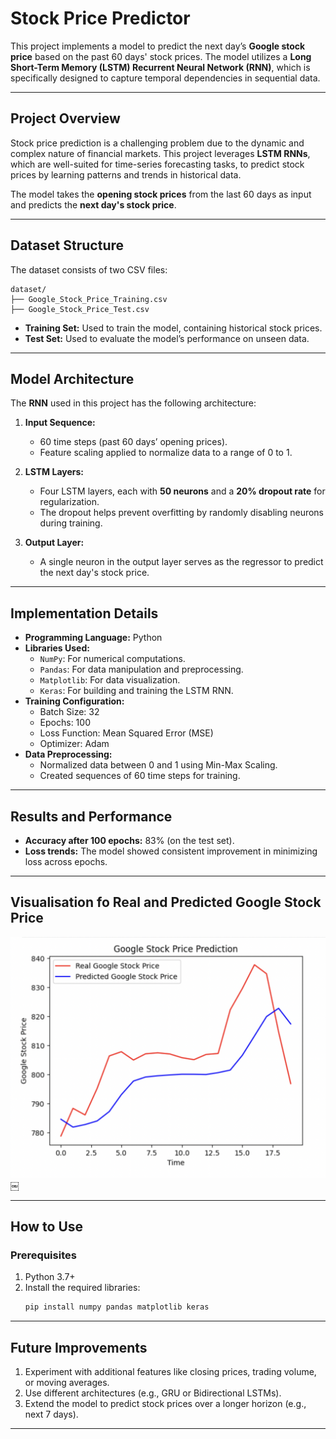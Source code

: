 # **Stock Price Predictor**

This project implements a model to predict the next day’s **Google stock price** based on the past 60 days' stock prices. The model utilizes a **Long Short-Term Memory (LSTM) Recurrent Neural Network (RNN)**, which is specifically designed to capture temporal dependencies in sequential data.

---

## **Project Overview**
Stock price prediction is a challenging problem due to the dynamic and complex nature of financial markets. This project leverages **LSTM RNNs**, which are well-suited for time-series forecasting tasks, to predict stock prices by learning patterns and trends in historical data.

The model takes the **opening stock prices** from the last 60 days as input and predicts the **next day's stock price**.

---

## **Dataset Structure**
The dataset consists of two CSV files:
```
dataset/
├── Google_Stock_Price_Training.csv
├── Google_Stock_Price_Test.csv
```

- **Training Set:** Used to train the model, containing historical stock prices.
- **Test Set:** Used to evaluate the model’s performance on unseen data.

---

## **Model Architecture**
The **RNN** used in this project has the following architecture:

1. **Input Sequence:**  
   - 60 time steps (past 60 days’ opening prices).
   - Feature scaling applied to normalize data to a range of 0 to 1.

2. **LSTM Layers:**
   - Four LSTM layers, each with **50 neurons** and a **20% dropout rate** for regularization.
   - The dropout helps prevent overfitting by randomly disabling neurons during training.

3. **Output Layer:**
   - A single neuron in the output layer serves as the regressor to predict the next day's stock price.

---

## **Implementation Details**
- **Programming Language:** Python
- **Libraries Used:**
  - `NumPy`: For numerical computations.
  - `Pandas`: For data manipulation and preprocessing.
  - `Matplotlib`: For data visualization.
  - `Keras`: For building and training the LSTM RNN.
- **Training Configuration:**
  - Batch Size: 32
  - Epochs: 100
  - Loss Function: Mean Squared Error (MSE)
  - Optimizer: Adam
- **Data Preprocessing:**
  - Normalized data between 0 and 1 using Min-Max Scaling.
  - Created sequences of 60 time steps for training.

---

## **Results and Performance**
- **Accuracy after 100 epochs:** 83% (on the test set).  
- **Loss trends:** The model showed consistent improvement in minimizing loss across epochs.  

---

## **Visualisation fo Real and Predicted Google Stock Price**
![Real vs Predicted Stock Price](Real%20vs%20Predicted%20Stock%20Price.png)
￼

---

## **How to Use**
### **Prerequisites**
1. Python 3.7+
2. Install the required libraries:
   ```bash
   pip install numpy pandas matplotlib keras
   ```

---

## **Future Improvements**
1. Experiment with additional features like closing prices, trading volume, or moving averages.
2. Use different architectures (e.g., GRU or Bidirectional LSTMs).
4. Extend the model to predict stock prices over a longer horizon (e.g., next 7 days).

---

